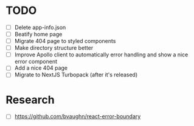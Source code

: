 # TODO

- [ ] Delete app-info.json
- [ ] Beatify home page
- [ ] Migrate 404 page to styled components
- [ ] Make directory structure better
- [ ] Improve Apollo client to automatically error handling and show a nice error component
- [ ] Add a nice 404 page
- [ ] Migrate to NextJS Turbopack (after it's released)

# Research
- [ ] https://github.com/bvaughn/react-error-boundary
